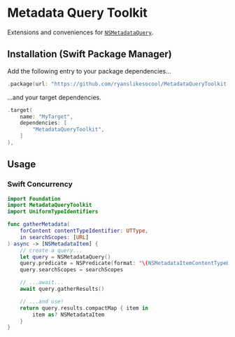 # Metadata Query Toolkit
Extensions and conveniences for [`NSMetadataQuery`](https://developer.apple.com/documentation/foundation/nsmetadataquery).

## Installation (Swift Package Manager)
Add the following entry to your package dependencies...
```swift
.package(url: "https://github.com/ryanslikesocool/MetadataQueryToolkit.git", from: "0.0.2"),
```
...and your target dependencies.
```swift
.target(
	name: "MyTarget",
	dependencies: [
		"MetadataQueryToolkit",
	]
),
```

## Usage

### Swift Concurrency
```swift
import Foundation
import MetadataQueryToolkit
import UniformTypeIdentifiers

func gatherMetadata(
	forContent contentTypeIdentifier: UTType,
	in searchScopes: [URL]
) async -> [NSMetadataItem] {
	// create a query...
	let query = NSMetadataQuery()
	query.predicate = NSPredicate(format: "\(NSMetadataItemContentTypeKey) == '\(contentTypeIdentifier.identifier)'")
	query.searchScopes = searchScopes

	// ...await...
	await query.gatherResults()

	// ...and use!
	return query.results.compactMap { item in
		item as? NSMetadataItem
	}
}
```
